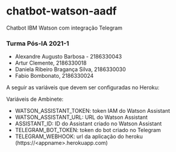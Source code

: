 # chatbot-watson-aadf

Chatbot IBM Watson com integração Telegram

### Turma Pós-IA 2021-1

- Alexandre Augusto Barbosa - 2186330043
- Artur Clemente, 2186330018
- Daniela Ribeiro Bragança Silva, 2186330030
- Fabio Bombonato, 2186330024

A seguir as variáveis que devem ser configuradas no Heroku:

Variáveis de Ambinete:

* WATSON_ASSISTANT_TOKEN: token IAM do Watson Assistant
* WATSON_ASSISTANT_URL: URL do Watson Assistant
* ASSISTANT_ID: ID do Assistant criado no Watson Assistant
* TELEGRAM_BOT_TOKEN: token do bot criado no Telegram
* TELEGRAM_WEBHOOK: url da aplicação do heroku (https://\<appname\>.herokuapp.com)